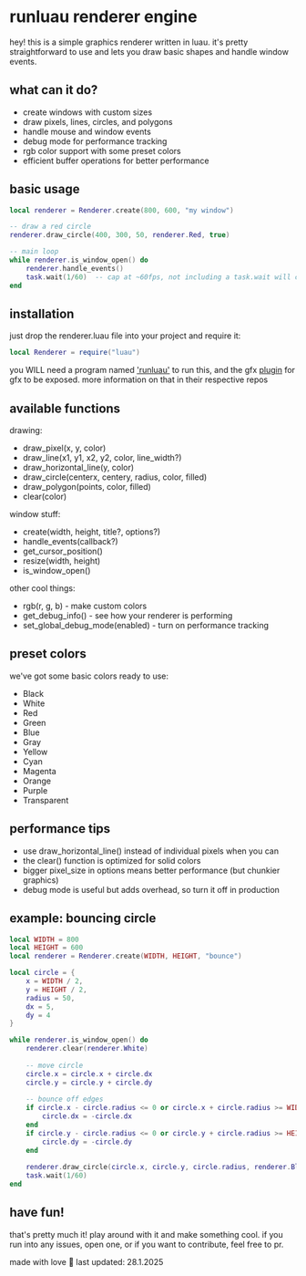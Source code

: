 runluau renderer engine
======================

hey! this is a simple graphics renderer written in luau. it's pretty straightforward to use and lets you draw basic shapes and handle window events.

what can it do?
--------------
- create windows with custom sizes
- draw pixels, lines, circles, and polygons
- handle mouse and window events
- debug mode for performance tracking
- rgb color support with some preset colors
- efficient buffer operations for better performance

basic usage
----------
```lua
local renderer = Renderer.create(800, 600, "my window")

-- draw a red circle
renderer.draw_circle(400, 300, 50, renderer.Red, true)

-- main loop
while renderer.is_window_open() do
    renderer.handle_events()
    task.wait(1/60)  -- cap at ~60fps, not including a task.wait will crash the program
end
```

installation
-----------
just drop the renderer.luau file into your project and require it:
```lua
local Renderer = require("luau")
```
you WILL need a program named ['runluau'](https://github.com/plusgiant5/runluau) to run this, and the gfx [plugin](https://github.com/plusgiant5/runluau-plugins) for gfx to be exposed.
more information on that in their respective repos

available functions
-----------------
drawing:
- draw_pixel(x, y, color)
- draw_line(x1, y1, x2, y2, color, line_width?)
- draw_horizontal_line(y, color)
- draw_circle(centerx, centery, radius, color, filled)
- draw_polygon(points, color, filled)
- clear(color)

window stuff:
- create(width, height, title?, options?)
- handle_events(callback?)
- get_cursor_position()
- resize(width, height)
- is_window_open()

other cool things:
- rgb(r, g, b) - make custom colors
- get_debug_info() - see how your renderer is performing
- set_global_debug_mode(enabled) - turn on performance tracking

preset colors
------------
we've got some basic colors ready to use:
- Black
- White
- Red
- Green
- Blue
- Gray
- Yellow
- Cyan
- Magenta
- Orange
- Purple
- Transparent

performance tips
---------------
- use draw_horizontal_line() instead of individual pixels when you can
- the clear() function is optimized for solid colors
- bigger pixel_size in options means better performance (but chunkier graphics)
- debug mode is useful but adds overhead, so turn it off in production

example: bouncing circle
----------------------
```lua
local WIDTH = 800
local HEIGHT = 600
local renderer = Renderer.create(WIDTH, HEIGHT, "bounce")

local circle = {
    x = WIDTH / 2,
    y = HEIGHT / 2,
    radius = 50,
    dx = 5,
    dy = 4
}

while renderer.is_window_open() do
    renderer.clear(renderer.White)
    
    -- move circle
    circle.x = circle.x + circle.dx
    circle.y = circle.y + circle.dy
    
    -- bounce off edges
    if circle.x - circle.radius <= 0 or circle.x + circle.radius >= WIDTH then
        circle.dx = -circle.dx
    end
    if circle.y - circle.radius <= 0 or circle.y + circle.radius >= HEIGHT then
        circle.dy = -circle.dy
    end
    
    renderer.draw_circle(circle.x, circle.y, circle.radius, renderer.Blue, true)
    task.wait(1/60)
end
```

have fun!
-------
that's pretty much it! play around with it and make something cool. if you run into any issues, open one, or if you want to contribute, feel free to pr.

made with love 🖤
last updated: 28.1.2025

